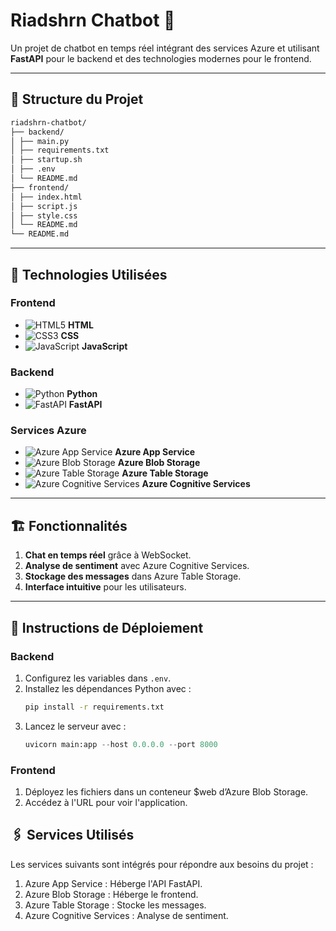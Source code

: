 # Riadshrn Chatbot 💬

Un projet de chatbot en temps réel intégrant des services Azure et utilisant **FastAPI** pour le backend et des technologies modernes pour le frontend.

---

## 📁 Structure du Projet
```bash
riadshrn-chatbot/ 
├── backend/ 
│ ├── main.py 
│ ├── requirements.txt 
│ ├── startup.sh 
│ ├── .env 
│ └── README.md 
├── frontend/ 
│ ├── index.html 
│ ├── script.js 
│ ├── style.css 
│ └── README.md 
└── README.md
```


---

## 🚀 Technologies Utilisées

### **Frontend**
- ![HTML5](https://img.shields.io/badge/-HTML5-E34F26?logo=html5&logoColor=white) **HTML**
- ![CSS3](https://img.shields.io/badge/-CSS3-1572B6?logo=css3&logoColor=white) **CSS**
- ![JavaScript](https://img.shields.io/badge/-JavaScript-F7DF1E?logo=javascript&logoColor=black) **JavaScript**

### **Backend**
- ![Python](https://img.shields.io/badge/-Python-3776AB?logo=python&logoColor=white) **Python**
- ![FastAPI](https://img.shields.io/badge/-FastAPI-009688?logo=fastapi&logoColor=white) **FastAPI**

### **Services Azure**
- ![Azure App Service](https://img.shields.io/badge/-Azure%20App%20Service-0078D4?logo=microsoft-azure&logoColor=white) **Azure App Service**
- ![Azure Blob Storage](https://img.shields.io/badge/-Azure%20Blob%20Storage-0078D4?logo=microsoft-azure&logoColor=white) **Azure Blob Storage**
- ![Azure Table Storage](https://img.shields.io/badge/-Azure%20Table%20Storage-0078D4?logo=microsoft-azure&logoColor=white) **Azure Table Storage**
- ![Azure Cognitive Services](https://img.shields.io/badge/-Azure%20Cognitive%20Services-0078D4?logo=microsoft-azure&logoColor=white) **Azure Cognitive Services**

---

## 🏗️ Fonctionnalités

1. **Chat en temps réel** grâce à WebSocket.
2. **Analyse de sentiment** avec Azure Cognitive Services.
3. **Stockage des messages** dans Azure Table Storage.
4. **Interface intuitive** pour les utilisateurs.

---

## 📄 Instructions de Déploiement

### Backend
1. Configurez les variables dans `.env`.
2. Installez les dépendances Python avec :
   ```bash
   pip install -r requirements.txt
   ```
3. Lancez le serveur avec :
    ```python
    uvicorn main:app --host 0.0.0.0 --port 8000
    ```


### Frontend
1. Déployez les fichiers dans un conteneur $web d’Azure Blob Storage.
2. Accédez à l'URL pour voir l'application.

## 🖇️ Services Utilisés
Les services suivants sont intégrés pour répondre aux besoins du projet :

01. Azure App Service : Héberge l'API FastAPI.
02. Azure Blob Storage : Héberge le frontend.
03. Azure Table Storage : Stocke les messages.
04. Azure Cognitive Services : Analyse de sentiment.